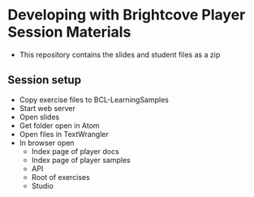 # Developing with Brightcove Player Session Materials

* This repository contains the slides and student files as a zip

## Session setup

* Copy exercise files to BCL-LearningSamples
* Start web server
* Open slides
* Get folder open in Atom
* Open files in TextWrangler
* In browser open
	* Index page of player docs
	* Index page of player samples
	* API
	* Root of exercises
	* Studio
	
